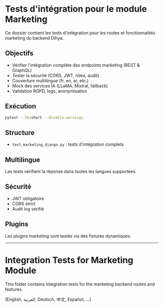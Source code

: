 # Tests d'intégration pour le module Marketing

Ce dossier contient les tests d'intégration pour les routes et fonctionnalités marketing du backend Dihya.

## Objectifs
- Vérifier l'intégration complète des endpoints marketing (REST & GraphQL)
- Tester la sécurité (CORS, JWT, rôles, audit)
- Couverture multilingue (fr, en, ar, etc.)
- Mock des services IA (LLaMA, Mixtral, fallback)
- Validation RGPD, logs, anonymisation

## Exécution

```bash
pytest --tb=short --disable-warnings
```

## Structure
- `test_marketing_django.py` : tests d'intégration complets

## Multilingue
Les tests vérifient la réponse dans toutes les langues supportées.

## Sécurité
- JWT obligatoire
- CORS strict
- Audit log vérifié

## Plugins
Les plugins marketing sont testés via des fixtures dynamiques.

---

# Integration Tests for Marketing Module

This folder contains integration tests for the marketing backend routes and features.

(English, العربية, Deutsch, 中文, Español, ...)
